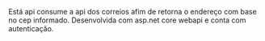 Está api consume a api dos correios afim de retorna o endereço com base no cep informado. Desenvolvida com asp.net core webapi e conta com autenticação.
